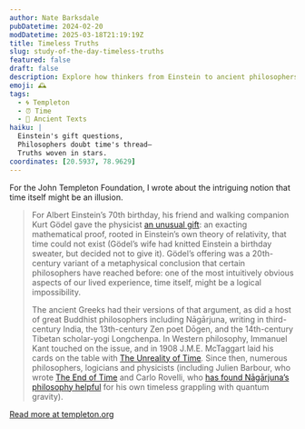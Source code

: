 ```yaml
---
author: Nate Barksdale
pubDatetime: 2024-02-20
modDatetime: 2025-03-18T21:19:19Z
title: Timeless Truths
slug: study-of-the-day-timeless-truths
featured: false
draft: false
description: Explore how thinkers from Einstein to ancient philosophers challenge the very existence of time, unveiling a mind-bending paradox at the heart of our reality.
emoji: 🕰️
tags:
  - 🌀 Templeton
  - ⏰ Time
  - 📜 Ancient Texts
haiku: |
  Einstein's gift questions,  
  Philosophers doubt time's thread—  
  Truths woven in stars.
coordinates: [20.5937, 78.9629]
---
```


For the John Templeton Foundation, I wrote about the intriguing notion that time itself might be an illusion.

> For Albert Einstein’s 70th birthday, his friend and walking companion Kurt Gödel gave the physicist [an unusual gift](https://www.newyorker.com/magazine/2005/02/28/time-bandits-2): an exacting mathematical proof, rooted in Einstein’s own theory of relativity, that time could not exist (Gödel’s wife had knitted Einstein a birthday sweater, but decided not to give it). Gödel’s offering was a 20th-century variant of a metaphysical conclusion that certain philosophers have reached before: one of the most intuitively obvious aspects of our lived experience, time itself, might be a logical impossibility.
>
> The ancient Greeks had their versions of that argument, as did a host of great Buddhist philosophers including Nāgārjuna, writing in third-century India, the 13th-century Zen poet Dōgen, and the 14th-century Tibetan scholar-yogi Longchenpa. In Western philosophy, Immanuel Kant touched on the issue, and in 1908 J.M.E. McTaggart laid his cards on the table with [The Unreality of Time](https://en.wikipedia.org/wiki/The_Unreality_of_Time)*.* Since then, numerous philosophers, logicians and physicists (including Julien Barbour, who wrote [The End of Time](https://bookshop.org/p/books/the-end-of-time-the-next-revolution-in-physics/18860198?ean=9780195145922) and Carlo Rovelli, who [has found Nāgārjuna’s philosophy helpful](https://www.templeton.org/news/what-does-a-1800-year-old-buddhist-classic-have-to-say-about-quantum-physics-and-the-nature-of-reality) for his own timeless grappling with quantum gravity).

[Read more at templeton.org](https://www.templeton.org/news/timeless-truths)
